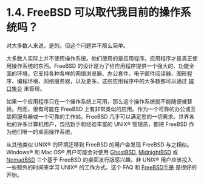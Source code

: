 # 1.4. FreeBSD 可以取代我目前的操作系统吗？

对大多数人来说，是的。但这个问题并不那么简单。

大多数人实际上并不使用操作系统。他们使用的是应用程序。应用程序才是真正使用操作系统的东西。FreeBSD 的设计是为了给应用程序提供一个强大的、功能全面的环境。它支持各种各样的网络浏览器、办公套件、电子邮件阅读器、图形程序、编程环境、网络服务器，以及更多。这些应用程序中的大多数都可以通过 [端口集合](https://www.FreeBSD.org/ports/) 来管理。

如果一个应用程序只在一个操作系统上可用，那么这个操作系统就不能随便被替换。然而，很有可能在 FreeBSD 上有非常类似的应用。作为一个可靠的办公或互联网服务器或一个可靠的工作站，FreeBSD 几乎可以满足您的一切需求。世界各地的许多计算机用户，包括新手和经验丰富的 UNIX® 管理员，都把 FreeBSD 作为他们唯一的桌面操作系统。

从其他类似 UNIX® 的环境迁移到 FreeBSD 的用户会发现 FreeBSD 与之相似。Windows® 和 Mac OS® 用户可能会对使用 [GhostBSD](https://www.ghostbsd.org/), [MidnightBSD](https://www.midnightbsd.org/) 或  [NomadBSD](https://www.nomadbsd.org/)  三个基于 FreeBSD 的桌面发行版感兴趣。非 UNIX® 用户应该投入一些额外的时间来学习 UNIX® 的工作方式。这个 FAQ 和 [FreeBSD手册](https://docs.freebsd.org/en/books/handbook/) 是很好的开始。
